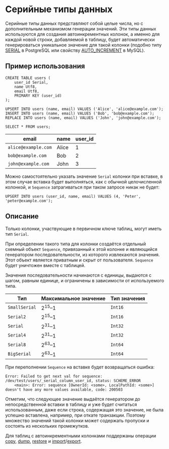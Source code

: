 
# Серийные типы данных

Серийные типы данных представляют собой целые числа, но с дополнительным механизмом генерации значений. Эти типы данных используются для создания автоинкрементных колонок, а именно для каждой новой строки, добавляемой в таблицу, будет автоматически генерироваться уникальное значение для такой колонки (подобно типу [SERIAL](https://www.postgresql.org/docs/current/datatype-numeric.html#DATATYPE-SERIAL) в PostgreSQL или свойству [AUTO_INCREMENT](https://dev.mysql.com/doc/refman/9.0/en/example-auto-increment.html) в MySQL).

## Пример использования

``` yql
CREATE TABLE users (
    user_id Serial,
    name Utf8,
    email Utf8,
    PRIMARY KEY (user_id)
);
```

``` yql
UPSERT INTO users (name, email) VALUES ('Alice', 'alice@example.com');
INSERT INTO users (name, email) VALUES ('Bob', 'bob@example.com');
REPLACE INTO users (name, email) VALUES ('John', 'john@example.com');
```

``` yql
SELECT * FROM users;
```

| email               | name  | user_id |
|---------------------|-------|---------|
| `alice@example.com` | Alice | 1       |
| `bob@example.com`   | Bob   | 2       |
|  `john@example.com` | John  | 3       |

Можно самостоятельно указать значение `Serial` колонки при вставке, в этом случае вставка будет выполняться, как с обычной целочисленной колонкой, и `Sequence` затрагиваться при таком запросе никак не будет:

``` yql
UPSERT INTO users (user_id, name, email) VALUES (4, 'Peter', 'peter@example.com');
```

## Описание

Только колонки, участвующие в первичном ключе таблиц, могут иметь тип `Serial`.

При определении такого типа для колонки создаётся отдельный схемный объект `Sequence`, привязанный к этой колонке и являющийся генератором последовательности, из которого извлекаются значения. Этот объект является приватным и скрыт от пользователя. `Sequence` будет уничтожен вместе с таблицей.

Значения последовательности начинаются с единицы, выдаются с шагом, равным единице, и ограничены в зависимости от используемого типа.

| Тип           | Максимальное значение | Тип значения |
|---------------|-----------------------|--------------|
| `SmallSerial` | $2^{15}–1$            | `Int16`      |
| `Serial2`     | $2^{15}–1$            | `Int16`      |
| `Serial`      | $2^{31}–1$            | `Int32`      |
| `Serial4`     | $2^{31}–1$            | `Int32`      |
| `Serial8`     | $2^{63}–1$            | `Int64`      |
|  `BigSerial`  | $2^{63}–1$            | `Int64`      |

При переполнении `Sequence` на вставке будет возвращаться ошибка:

```text
Error: Failed to get next val for sequence: /dev/test/users/_serial_column_user_id, status: SCHEME_ERROR
    <main>: Error: sequence [OwnerId: <some>, LocalPathId: <some>] doesn't have any more values available, code: 200503
```

Отметим, что следующее значение выдаётся генератором до непосредственной вставки в таблицу и уже будет считаться использованным, даже если строка, содержащая это значение, не была успешно вставлена, например, при откате транзакции. Поэтому множество значений такой колонки может содержать пропуски и состоять из нескольких промежутков.

Для таблиц с автоинкрементными колонками поддержаны операции [copy](../../../reference/ydb-cli/tools-copy.md), [dump](../../../reference/ydb-cli/export-import/tools-dump.md), [restore](../../../reference/ydb-cli/export-import/import-file.md) и [import](../../../reference/ydb-cli/export-import/import-s3.md)/[export](../../../reference/ydb-cli/export-import/export-s3.md).

